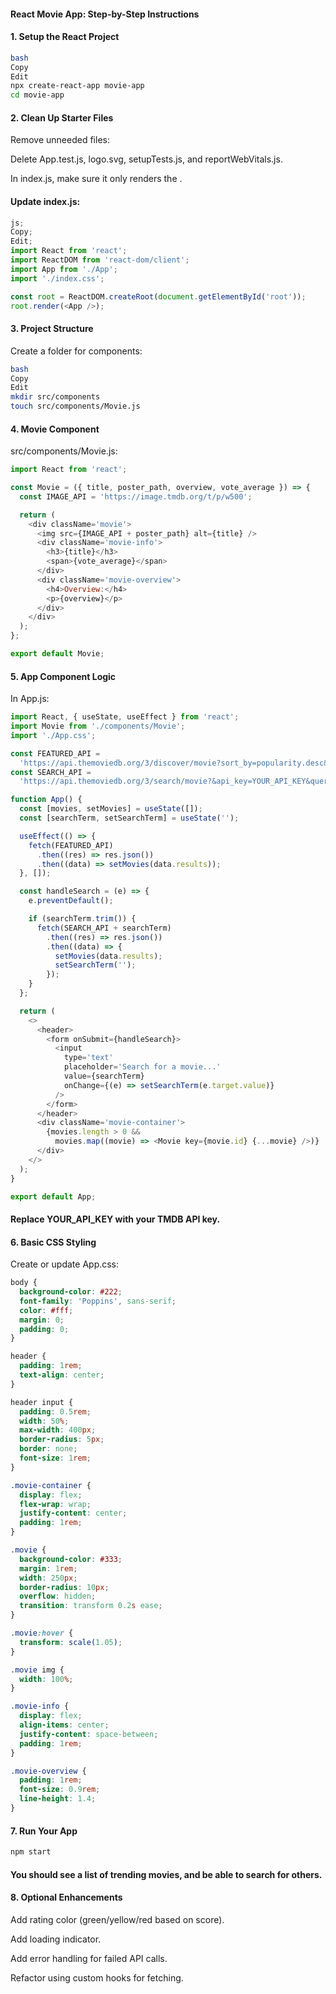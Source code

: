 #### React Movie App: Step-by-Step Instructions

#### 1. Setup the React Project

```sh
bash
Copy
Edit
npx create-react-app movie-app
cd movie-app
```

#### 2. Clean Up Starter Files

Remove unneeded files:

Delete App.test.js, logo.svg, setupTests.js, and reportWebVitals.js.

In index.js, make sure it only renders the <App />.

#### Update index.js:

```js
js;
Copy;
Edit;
import React from 'react';
import ReactDOM from 'react-dom/client';
import App from './App';
import './index.css';

const root = ReactDOM.createRoot(document.getElementById('root'));
root.render(<App />);
```

#### 3. Project Structure

Create a folder for components:

```sh
bash
Copy
Edit
mkdir src/components
touch src/components/Movie.js
```

#### 4. Movie Component

src/components/Movie.js:

```js
import React from 'react';

const Movie = ({ title, poster_path, overview, vote_average }) => {
  const IMAGE_API = 'https://image.tmdb.org/t/p/w500';

  return (
    <div className='movie'>
      <img src={IMAGE_API + poster_path} alt={title} />
      <div className='movie-info'>
        <h3>{title}</h3>
        <span>{vote_average}</span>
      </div>
      <div className='movie-overview'>
        <h4>Overview:</h4>
        <p>{overview}</p>
      </div>
    </div>
  );
};

export default Movie;
```

#### 5. App Component Logic

In App.js:

```js
import React, { useState, useEffect } from 'react';
import Movie from './components/Movie';
import './App.css';

const FEATURED_API =
  'https://api.themoviedb.org/3/discover/movie?sort_by=popularity.desc&api_key=YOUR_API_KEY';
const SEARCH_API =
  'https://api.themoviedb.org/3/search/movie?&api_key=YOUR_API_KEY&query=';

function App() {
  const [movies, setMovies] = useState([]);
  const [searchTerm, setSearchTerm] = useState('');

  useEffect(() => {
    fetch(FEATURED_API)
      .then((res) => res.json())
      .then((data) => setMovies(data.results));
  }, []);

  const handleSearch = (e) => {
    e.preventDefault();

    if (searchTerm.trim()) {
      fetch(SEARCH_API + searchTerm)
        .then((res) => res.json())
        .then((data) => {
          setMovies(data.results);
          setSearchTerm('');
        });
    }
  };

  return (
    <>
      <header>
        <form onSubmit={handleSearch}>
          <input
            type='text'
            placeholder='Search for a movie...'
            value={searchTerm}
            onChange={(e) => setSearchTerm(e.target.value)}
          />
        </form>
      </header>
      <div className='movie-container'>
        {movies.length > 0 &&
          movies.map((movie) => <Movie key={movie.id} {...movie} />)}
      </div>
    </>
  );
}

export default App;
```

#### Replace YOUR_API_KEY with your TMDB API key.

#### 6. Basic CSS Styling

Create or update App.css:

```css
body {
  background-color: #222;
  font-family: 'Poppins', sans-serif;
  color: #fff;
  margin: 0;
  padding: 0;
}

header {
  padding: 1rem;
  text-align: center;
}

header input {
  padding: 0.5rem;
  width: 50%;
  max-width: 400px;
  border-radius: 5px;
  border: none;
  font-size: 1rem;
}

.movie-container {
  display: flex;
  flex-wrap: wrap;
  justify-content: center;
  padding: 1rem;
}

.movie {
  background-color: #333;
  margin: 1rem;
  width: 250px;
  border-radius: 10px;
  overflow: hidden;
  transition: transform 0.2s ease;
}

.movie:hover {
  transform: scale(1.05);
}

.movie img {
  width: 100%;
}

.movie-info {
  display: flex;
  align-items: center;
  justify-content: space-between;
  padding: 1rem;
}

.movie-overview {
  padding: 1rem;
  font-size: 0.9rem;
  line-height: 1.4;
}
```

#### 7. Run Your App

```sh
npm start
```

#### You should see a list of trending movies, and be able to search for others.

#### 8. Optional Enhancements

Add rating color (green/yellow/red based on score).

Add loading indicator.

Add error handling for failed API calls.

Refactor using custom hooks for fetching.
